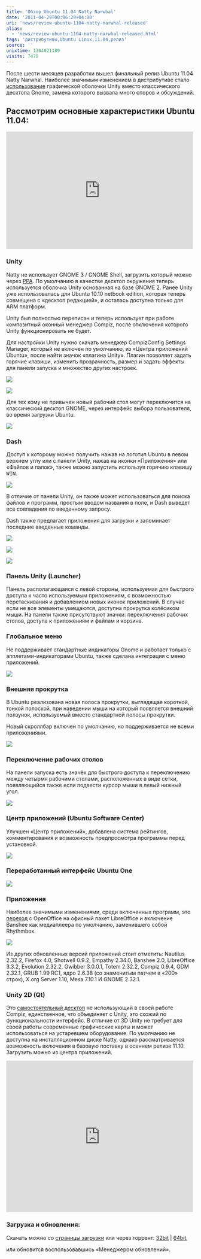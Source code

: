 ```yaml
---
title: 'Обзор Ubuntu 11.04 Natty Narwhal'
date: '2011-04-29T00:06:29+04:00'
uri: 'news/review-ubuntu-1104-natty-narwhal-released'
alias: 
  - 'news/review-ubuntu-1104-natty-narwhal-released.html'
tags: 'дистрибутивы,Ubuntu Linux,11.04,релиз'
source: ''
unixtime: 1304021189
visits: 7470
---
```

После шести месяцев разработки вышел финальный релиз Ubuntu 11.04 Natty Narwhal. Наиболее значимым изменением в дистрибутиве стало [использование](news/v-ubuntu-11-04-natty-narwhal-po-umolchaniu-budet-unity) графической оболочки Unity вместо классического десктопа Gnome, замена которого вызвала много споров и обсуждений.

## Рассмотрим основные характеристики Ubuntu 11.04:

<iframe width="500" height="314" src="https://www.youtube.com/embed/MFvk1I-uUXw" frameborder="0" allowfullscreen=""></iframe>

### Unity

Natty не использует GNOME 3 / GNOME Shell, загрузить который можно через [PPA](news/gnome-3-released). По умолчанию в качестве десктоп окружения теперь используется оболочка Unity основанная на базе GNOME 2. Ранее Unity уже использовалась для Ubuntu 10.10 netbook edition, которая теперь совмещена с «десктоп редакцией», и осталась доступна только для ARM платформ.

Unity был полностью переписан и теперь использует при работе композитный оконный менеджер Compiz, после отключения которого Unity функционировать не будет.

Для настройки Unity нужно скачать менеджер CompizConfig Settings Manager, который не включен по умолчанию, из «Центра приложений Ubuntu», после найти значок «плагина Unity». Плагин позволяет задать горячие клавиши, изменить прозрачность, размер и задать эффекты для панели запуска и множество других настроек.

[![](img/2011/04/29/00-00/ccsm-unity-1-5666709650-o.jpg)](img/2011/04/29/00-00/ccsm-unity-1-5666709650-o.jpg)

[![](img/2011/04/29/00-00/ccsm-unity-2-5666710032-o.jpg)](img/2011/04/29/00-00/ccsm-unity-2-5666710032-o.jpg)

Для тех кому не привычен новый рабочий стол могут переключится на классический десктоп GNOME, через интерфейс выбора пользователя, во время загрузки Ubuntu.

[![](img/2011/04/29/00-00/login-5667150552-o.jpg)](img/2011/04/29/00-00/login-5667150552-o.jpg)

### Dash

Доступ к которому можно получить нажав на логотип Ubuntu в левом верхнем углу или с панели Unity, нажав на иконки «Приложения» или «Файлов и папок», также можно запустить используя горячию клавишу <kbd>WIN</kbd>.

[![](img/2011/04/29/00-00/launcher-unity-5666141721-o.jpg)](img/2011/04/29/00-00/launcher-unity-5666141721-o.jpg)

В отличие от панели Unity, он также может использоваться для поиска файлов и программ, простым вводом названия в поле, и Dash выведет все совпадения по введенному запросу.

Dash также предлагает приложения для загрузки и запоминает последние введенные команды.

[![](img/2011/04/29/00-00/dash-5666708140-o.jpg)](img/2011/04/29/00-00/dash-5666708140-o.jpg)

[![](img/2011/04/29/00-00/apps-ubuntu-5666707060-o.jpg)](img/2011/04/29/00-00/apps-ubuntu-5666707060-o.jpg)

[![](img/2011/04/29/00-00/folders-5666707566-o.jpg)](img/2011/04/29/00-00/folders-5666707566-o.jpg)

### Панель Unity (Launcher)

Панель располагающаяся с левой стороны, используемая для быстрого доступа к часто используемым приложениям, с возможностью перетаскивания и добавлением новых иконок приложений. В случае если не все элементы умещаются, доступна прокрутка колёсиком мыши. На панели также присутствуют значки: переключения рабочих столов, доступа к приложениям и файлам и корзина.

### Глобальное меню

Не поддерживает стандартные индикаторы Gnome и работает только с апплетами-индикаторами Ubuntu, также сделана интеграция с меню приложений.

[![](img/2011/04/29/00-00/global-menu-5666580715-o.jpg)](img/2011/04/29/00-00/global-menu-5666580715-o.jpg)

### Внешняя прокрутка

В Ubuntu реализована новая полоса прокрутки, выглядящая короткой, тонкой полоской, при наведении мыши на который появляется внешний ползунок, используемый вместо стандартной полосы прокрутки.

Новый скроллбар включен по умолчанию, но поддерживается не всеми приложениями.

[![](img/2011/04/29/00-00/scrollbar-5666704542-o.jpg)](img/2011/04/29/00-00/scrollbar-5666704542-o.jpg)

### Переключение рабочих столов

На панели запуска есть значёк для быстрого доступа к переключению между четырмя рабочими столами, расположенных в виде сетки, появляющийся также если подвести курсор мыши в левый нижный угол.

[![](img/2011/04/29/00-00/workplace-5666706450-o.jpg)](img/2011/04/29/00-00/workplace-5666706450-o.jpg)

### Центр приложений (Ubuntu Software Center)

Улучшен «Центр приложений», добавлена система рейтингов, комментирования и возможность предпросмотра программы перед установкой.

[![](img/2011/04/29/00-00/soft-center-5666140811-o.jpg)](img/2011/04/29/00-00/soft-center-5666140811-o.jpg)

### Переработанный интерфейс Ubuntu One

[![](img/2011/04/29/00-00/ubuntu-one-5666137291-o.jpg)](img/2011/04/29/00-00/ubuntu-one-5666137291-o.jpg)

### Приложения

Наиболее значимыми изменениями, среди включенных программ, это [переход](news/v-ubuntu-11-04-budet-libreoffice-vmesto-openoffice-org) с OpenOffice на офисный пакет LibreOffice и включение Banshee как медиаплеера по умолчанию, заменившего собой Rhythmbox.

[![](img/2011/04/29/00-00/new-apps-ubuntu-5666136901-o.jpg)](img/2011/04/29/00-00/new-apps-ubuntu-5666136901-o.jpg)

Из других обновленных версий приложений стоит отметить: Nautilus 2.32.2, Firefox 4.0, Shotwell 0.9.2, Empathy 2.34.0, Banshee 2.0, LibreOffice 3.3.2, Evolution 2.32.2, Gwibber 3.0.0.1, Totem 2.32.2, Compiz 0.9.4, GDM 2.32.1, GRUB 1.99 RC1, ядро 2.6.38 (со знаменитым патчем в «200» строк), X.org Server 1.10, Mesa 7.10.1 И GNOME 2.32.1.

### Unity 2D (Qt)

Это [самостоятельный десктоп](news/unity-2d-ubuntu-11-04) не использующий в своей работе Compiz, единственное, что объединяет с Unity, это схожий по функциональности интерфейс. В отличие от 3D Unity не требует для своей работы современные графические карты и может использоваться на устаревшем оборудование. По умолчанию не доступна на инсталляционном диске Natty, однако рассматривается возможность включения в базовую поставку в осеннем релизе 11.10. Загрузить можно из центра приложений.

<iframe width="500" height="405" src="https://www.youtube.com/embed/kNYuSrkW_g0" frameborder="0" allowfullscreen=""></iframe>

### Загрузка и обновления:

Скачать можно со [страницы загрузки](http://releases.ubuntu.com/11.04/) или через торрент: [32bit](http://releases.ubuntu.com/natty/ubuntu-11.04-desktop-i386.iso.torrent) | [64bit](http://releases.ubuntu.com/natty/ubuntu-11.04-desktop-amd64.iso.torrent),

или обновится воспользовавшись «Менеджером обновлений».
